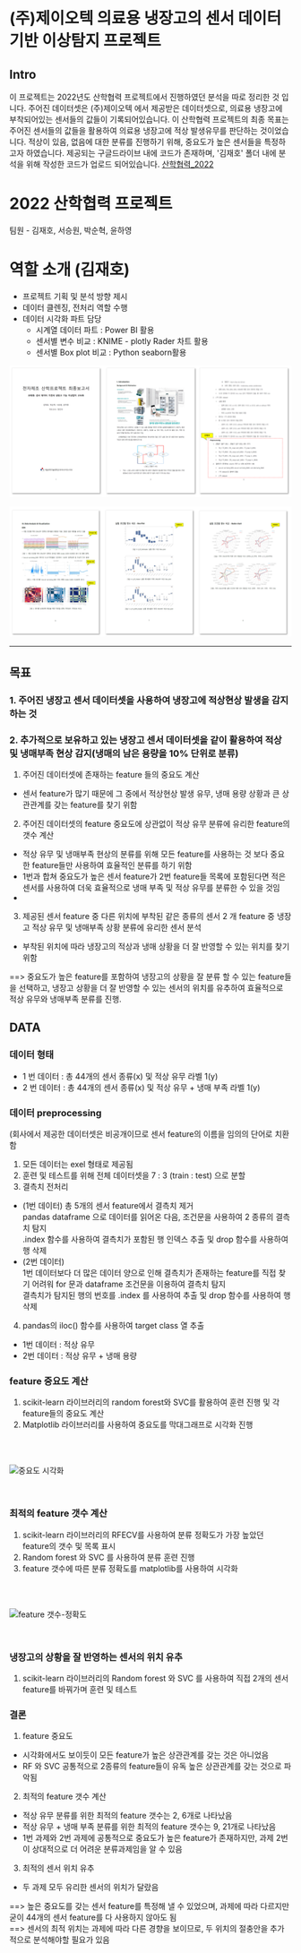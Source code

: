 # (주)제이오텍 의료용 냉장고의 센서 데이터 기반 이상탐지 프로젝트

## Intro

이 프로젝트는 2022년도 산학협력 프로젝트에서 진행하였던 분석을 따로 정리한 것 입니다.
주어진 데이터셋은 (주)제이오텍 에서 제공받은 데이터셋으로, 의료용 냉장고에 부착되어있는 센서들의 값들이 기록되어있습니다. 이 산학협력 프로젝트의 최종 목표는 주어진 센서들의 값들을 활용하여 의료용 냉장고에 적상 발생유무를 판단하는 것이었습니다. 적상이 있음, 없음에 대한 분류를 진행하기 위해, 중요도가 높은 센서들을 특정하고자 하였습니다. 제공되는 구글드라이브 내에 코드가 존재하며, '김재호' 폴더 내에 분석을 위해 작성한 코드가 업로드 되어있습니다. 
[산학협력_2022](https://drive.google.com/drive/folders/16lO8i1p6F5wzyI3iiVYBizSwwf3HI0St?usp=share_link)
# 2022 산학협력 프로젝트
팀원 - 김재호, 서승원, 박순혁, 윤하영 


# 역할 소개 (김재호)
- 프로젝트 기획 및 분석 방향 제시
- 데이터 클렌징, 전처리 역할 수행
- 데이터 시각화 파트 담당
  - 시계열 데이터 파트 : Power BI 활용
  - 센서별 변수 비교 : KNIME - plotly Rader 차트 활용
  - 센서별 Box plot 비교 : Python seaborn활용

![전처리 파트](https://github.com/countifs/Research_and_business_2022/blob/main/%EC%82%B0%ED%95%99%ED%98%91%EB%A0%A5-%EB%8D%B0%EC%9D%B4%ED%84%B0%20%EC%A0%84%EC%B2%98%EB%A6%AC(%EA%B9%80%EC%9E%AC%ED%98%B8).png)

![시각화 파트](https://github.com/countifs/Research_and_business_2022/blob/main/%EC%82%B0%ED%95%99%ED%98%91%EB%A0%A5-%EB%8D%B0%EC%9D%B4%ED%84%B0%20%EC%8B%9C%EA%B0%81%ED%99%94(%EA%B9%80%EC%9E%AC%ED%98%B8).png)

---

## 목표
### 1. 주어진 냉장고 센서 데이터셋을 사용하여 냉장고에 적상현상 발생을 감지하는 것
### 2. 추가적으로 보유하고 있는 냉장고 센서 데이터셋을 같이 활용하여 적상 및 냉매부족 현상 감지(냉매의 남은 용량을 10% 단위로 분류)

1. 주어진 데이터셋에 존재하는 feature 들의 중요도 계산 
- 센서 feature가 많기 때문에 그 중에서 적상현상 발생 유무, 냉매 용량 상황과 큰 상관관계를 갖는 feature를 찾기 위함

2. 주어진 데이터셋의 feature 중요도에 상관없이 적상 유무 분류에 유리한 feature의 갯수 계산 
- 적상 유무 및 냉매부족 현상의 분류를 위해 모든 feature를 사용하는 것 보다 중요한 feature들만 사용하여 효율적인 분류를 하기 위함
- 1번과 합쳐 중요도가 높은 센서 feature가 2번 feature들 목록에 포함된다면 적은 센서를 사용하여 더욱 효율적으로 냉매 부족 및 적상 유무를 분류한 수 있을 것임
-

3. 제공된 센서 feature 중 다른 위치에 부착된 같은 종류의 센서 2 개 feature 중 냉장고 적상 유무 및 냉매부족 상황 분류에 유리한 센서 분석
- 부착된 위치에 따라 냉장고의 적상과 냉매 상황을 더 잘 반영할 수 있는 위치를 찾기 위함



==> 중요도가 높은 feature를 포함하여 냉장고의 상황을 잘 분류 할 수 있는 feature들을 선택하고, 냉장고 상황을 더 잘 반영할 수 있는 센서의 위치를 유추하여 효율적으로 적상 유무와 냉매부족 분류를 진행.


## DATA
### 데이터 형태 
- 1 번 데이터 : 총 44개의 센서 종류(x) 및 적상 유무 라벨 1(y)
- 2 번 데이터 : 총 44개의 센서 종류(x) 및 적상 유무 + 냉매 부족 라벨 1(y)

### 데이터 preprocessing
(회사에서 제공한 데이터셋은 비공개이므로 센서 feature의 이름을 임의의 단어로 치환함
1. 모든 데이터는 exel 형태로 제공됨 
2. 훈련 및 테스트를 위해 전체 데이터셋을 7 : 3 (train : test) 으로 분할 
3. 결측치 전처리
- (1번 데이터) 총 5개의 센서 feature에서 결측치 제거
<br/> pandas dataframe 으로 데이터를 읽어온 다음, 조건문을 사용하여 2 종류의 결측치 탐지
<br/> .index 함수를 사용하여 결측치가 포함된 행 인덱스 추출 및 drop 함수를 사용하여 행 삭제 
- (2번 데이터) 
<br/> 1번 데이터보다 더 많은 데이터 양으로 인해 결측치가 존재하는 feature를 직접 찾기 어려워 for 문과 dataframe 조건문을 이용하여 결측치 탐지
<br/> 결측치가 탐지된 행의 번호를 .index 를 사용하여 추출 및 drop 함수를 사용하여 행 삭제
4. pandas의 iloc() 함수를 사용하여 target class 열 추출 
- 1번 데이터 : 적상 유무
- 2번 데이터 : 적상 유무 + 냉매 용량

### feature 중요도 계산 
1. scikit-learn 라이브러리의 random forest와 SVC를 활용하여 훈련 진행 및 각 feature들의 중요도 계산
2. Matplotlib 라이브러리를 사용하여 중요도를 막대그래프로 시각화 진행 
<br/>
<br/>

![중요도 시각화](https://user-images.githubusercontent.com/43724177/235898286-629130bf-1835-46a0-864e-a2aca00d8216.PNG)
 
 <br/>
 
### 최적의 feature 갯수 계산
1. scikit-learn 라이브러리의 RFECV를 사용하여 분류 정확도가 가장 높았던 feature의 갯수 및 목록 표시
2. Random forest 와 SVC 를 사용하여 분류 훈련 진행
3. feature 갯수에 따른 분류 정확도를 matplotlib를 사용하여 시각화 
<br/>
<br/>

![feature 갯수-정확도](https://user-images.githubusercontent.com/43724177/235899443-efe11cce-87ae-461b-b41a-a15714e5c405.PNG)

<br/>

### 냉장고의 상황을 잘 반영하는 센서의 위치 유추
1. scikit-learn 라이브러리의 Random forest 와 SVC 를 사용하여 직접 2개의 센서 feature를 바꿔가며 훈련 및 테스트 


### 결론 
1. feature 중요도 
- 시각화에서도 보이듯이 모든 feature가 높은 상관관계를 갖는 것은 아니었음 
- RF 와 SVC 공통적으로 2종류의 feature들이 유독 높은 상관관계를 갖는 것으로 파악됨  
2. 최적의 feature 갯수 계산 
- 적상 유무 분류를 위한 최적의 feature 갯수는 2, 6개로 나타났음
- 적상 유무 + 냉매 부족 분류를 위한 최적의 feature 갯수는 9, 21개로 나타났음
- 1번 과제와 2번 과제에 공통적으로 중요도가 높은 feature가 존재하지만, 과제 2번이 상대적으로 더 어려운 분류과제임을 알 수 있음
3. 최적의 센서 위치 유추
- 두 과제 모두 유리한 센서의 위치가 달랐음

==> 높은 중요도를 갖는 센서 feature를 특정해 낼 수 있었으며, 과제에 따라 다르지만 굳이 44개의 센서 feature를 다 사용하지 않아도 됨
<br/>==> 센서의 최적 위치는 과제에 따라 다른 경향을 보이므로, 두 위치의 절충안을 추가적으로 분석해야할 필요가 있음
